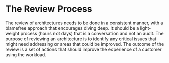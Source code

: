 # The Review Process

The review of architectures needs to be done in a consistent manner, with a blamefree approach that encourages diving deep. It should be a light-weight process
(hours not days) that is a conversation and not an audit. The purpose of reviewing an architecture is to identify any critical issues that might need addressing or areas that
could be improved. The outcome of the review is a set of actions that should improve the experience of a customer using the workload.